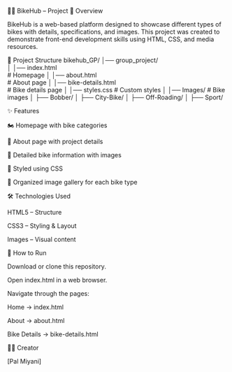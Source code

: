 🚴‍♂️ BikeHub – Project
📌 Overview

BikeHub is a web-based platform designed to showcase different types of bikes with details, specifications, and images.
This project was created to demonstrate front-end development skills using HTML, CSS, and media resources.

📂 Project Structure
bikehub_GP/
│── group_project/<br>
│   │── index.html    <br>        # Homepage
│   │── about.html        <br>    # About page
│   │── bike-details.html     <br># Bike details page
│   │── styles.css            # Custom styles
│   │── Images/               # Bike images
│       ├── Bobber/
│       ├── City-Bike/
│       ├── Off-Roading/
│       ├── Sport/

✨ Features

🏍️ Homepage with bike categories

📄 About page with project details

🔎 Detailed bike information with images

🎨 Styled using CSS

📸 Organized image gallery for each bike type

🛠️ Technologies Used

HTML5 – Structure

CSS3 – Styling & Layout

Images – Visual content

🚀 How to Run

Download or clone this repository.

Open index.html in a web browser.

Navigate through the pages:

Home → index.html

About → about.html

Bike Details → bike-details.html

👨‍💻 Creator

[Pal Miyani]

